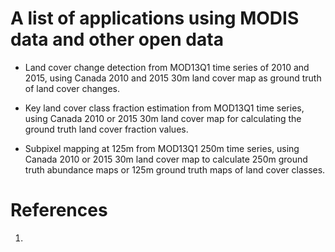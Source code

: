# A list of applications using MODIS data and other open data 

* Land cover change detection from MOD13Q1 time series of 2010 and 2015, using Canada 2010 and 2015 30m land cover map as ground truth of land cover changes. 

* Key land cover class fraction estimation from MOD13Q1 time series, using Canada 2010 or 2015 30m land cover map for calculating the ground truth land cover fraction values. 

* Subpixel mapping at 125m from MOD13Q1 250m time series, using Canada 2010 or 2015 30m land cover map to calculate 250m ground truth abundance maps or 125m ground truth maps of land cover classes. 
 
# References

1. 

